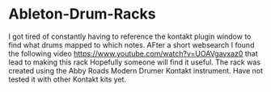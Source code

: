 # Ableton-Drum-Racks

I got tired of constantly having to reference the kontakt plugin window to find what drums mapped to which notes. 
AFter a short websearch I found the following video https://www.youtube.com/watch?v=UOAVgavxaz0 that lead to making this rack
Hopefully someone will find it useful.
The rack was created using the Abby Roads Modern Drumer Kontakt instrument. Have not tested it with other Kontakt kits yet. 

